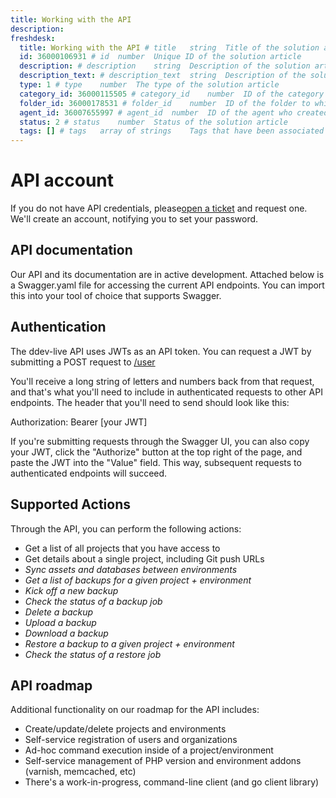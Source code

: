 ```yaml
---
title: Working with the API
description:
freshdesk:
  title: Working with the API # title	string	Title of the solution article
  id: 36000106931 # id	number	Unique ID of the solution article
  description: # description	string	Description of the solution article
  description_text: # description_text	string	Description of the solution article in plain text
  type: 1 # type	number	The type of the solution article
  category_id: 36000115505 # category_id	number	ID of the category to which the solution article belongs
  folder_id: 36000178531 # folder_id	number	ID of the folder to which the solution article belongs
  agent_id: 36007655997 # agent_id	number	ID of the agent who created the solution article
  status: 2 # status	number	Status of the solution article
  tags: [] # tags	array of strings	Tags that have been associated with the solution article
---
```


# API account

If you do not have API credentials, please[open a ticket](https://support.drud.com/support/tickets/new) and request one. We'll create an account, notifying you to set your password.

## API documentation

Our API and its documentation are in active development. Attached below is a Swagger.yaml file for accessing the current API endpoints. You can import this into your tool of choice that supports Swagger.

## Authentication

The ddev-live API uses JWTs as an API token. You can request a JWT by submitting a POST request to [/user](https://api.ddev-live.drud.io/docs/#/auth/login)

You'll receive a long string of letters and numbers back from that request, and that's what you'll need to include in authenticated requests to other API endpoints. The header that you'll need to send should look like this:

Authorization: Bearer \[your JWT\]

If you're submitting requests through the Swagger UI, you can also copy your JWT, click the "Authorize" button at the top right of the page, and paste the JWT into the "Value" field. This way, subsequent requests to authenticated endpoints will succeed.

## Supported Actions

Through the API, you can perform the following actions:

- Get a list of all projects that you have access to
- Get details about a single project, including Git push URLs
- _Sync assets and databases between environments_
- _Get a list of backups for a given project + environment_
- _Kick off a new backup_
- _Check the status of a backup job_
- _Delete a backup_
- _Upload a backup_
- _Download a backup_
- _Restore a backup to a given project + environment_
- _Check the status of a restore job_

## API roadmap

Additional functionality on our roadmap for the API includes:

- Create/update/delete projects and environments
- Self-service registration of users and organizations
- Ad-hoc command execution inside of a project/environment
- Self-service management of PHP version and environment addons (varnish, memcached, etc)
- There's a work-in-progress, command-line client (and go client library)
